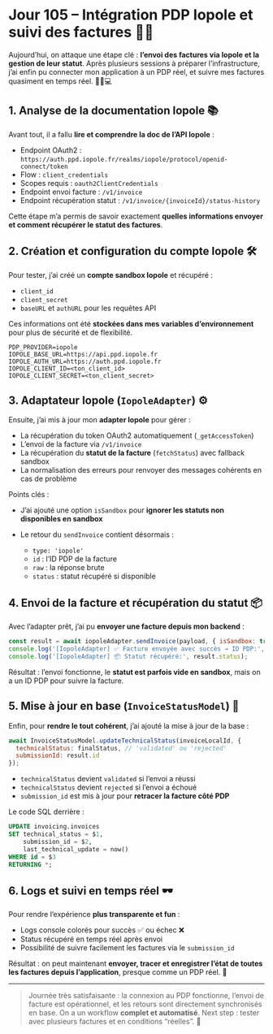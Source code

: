 # Jour 105 – Intégration PDP Iopole et suivi des factures 🚀📄

Aujourd’hui, on attaque une étape clé : **l’envoi des factures via Iopole et la gestion de leur statut**. Après plusieurs sessions à préparer l’infrastructure, j’ai enfin pu connecter mon application à un PDP réel, et suivre mes factures quasiment en temps réel. 🕵️‍♂️💻

## 1. Analyse de la documentation Iopole 📚

Avant tout, il a fallu **lire et comprendre la doc de l’API Iopole** :

* Endpoint OAuth2 : `https://auth.ppd.iopole.fr/realms/iopole/protocol/openid-connect/token`
* Flow : `client_credentials`
* Scopes requis : `oauth2ClientCredentials`
* Endpoint envoi facture : `/v1/invoice`
* Endpoint récupération statut : `/v1/invoice/{invoiceId}/status-history`

Cette étape m’a permis de savoir exactement **quelles informations envoyer et comment récupérer le statut des factures**.

## 2. Création et configuration du compte Iopole 🛠️

Pour tester, j’ai créé un **compte sandbox Iopole** et récupéré :

* `client_id`
* `client_secret`
* `baseURL` et `authURL` pour les requêtes API

Ces informations ont été **stockées dans mes variables d’environnement** pour plus de sécurité et de flexibilité.

```env
PDP_PROVIDER=iopole
IOPOLE_BASE_URL=https://api.ppd.iopole.fr
IOPOLE_AUTH_URL=https://auth.ppd.iopole.fr
IOPOLE_CLIENT_ID=<ton_client_id>
IOPOLE_CLIENT_SECRET=<ton_client_secret>
```

## 3. Adaptateur Iopole (`IopoleAdapter`) ⚙️

Ensuite, j’ai mis à jour mon **adapter Iopole** pour gérer :

* La récupération du token OAuth2 automatiquement (`_getAccessToken`)
* L’envoi de la facture via `/v1/invoice`
* La récupération du **statut de la facture** (`fetchStatus`) avec fallback sandbox
* La normalisation des erreurs pour renvoyer des messages cohérents en cas de problème

Points clés :

* J’ai ajouté une option `isSandbox` pour **ignorer les statuts non disponibles en sandbox**
* Le retour du `sendInvoice` contient désormais :

  * `type: 'iopole'`
  * `id` : l’ID PDP de la facture
  * `raw` : la réponse brute
  * `status` : statut récupéré si disponible

## 4. Envoi de la facture et récupération du statut 📦

Avec l’adapter prêt, j’ai pu **envoyer une facture depuis mon backend** :

```js
const result = await iopoleAdapter.sendInvoice(payload, { isSandbox: true });
console.log('[IopoleAdapter] ✅ Facture envoyée avec succès → ID PDP:', result.id);
console.log('[IopoleAdapter] 📦 Statut récupéré:', result.status);
```

Résultat : l’envoi fonctionne, le **statut est parfois vide en sandbox**, mais on a un ID PDP pour suivre la facture.

## 5. Mise à jour en base (`InvoiceStatusModel`) 💾

Enfin, pour **rendre le tout cohérent**, j’ai ajouté la mise à jour de la base :

```js
await InvoiceStatusModel.updateTechnicalStatus(invoiceLocalId, {
  technicalStatus: finalStatus, // 'validated' ou 'rejected'
  submissionId: result.id
});
```

* `technicalStatus` devient `validated` si l’envoi a réussi
* `technicalStatus` devient `rejected` si l’envoi a échoué
* `submission_id` est mis à jour pour **retracer la facture côté PDP**

Le code SQL derrière :

```sql
UPDATE invoicing.invoices
SET technical_status = $1,
    submission_id = $2,
    last_technical_update = now()
WHERE id = $3
RETURNING *;
```

## 6. Logs et suivi en temps réel 🕶️

Pour rendre l’expérience **plus transparente et fun** :

* Logs console colorés pour succès ✅ ou échec ❌
* Status récupéré en temps réel après envoi
* Possibilité de suivre facilement les factures via le `submission_id`

Résultat : on peut maintenant **envoyer, tracer et enregistrer l’état de toutes les factures depuis l’application**, presque comme un PDP réel. 🎉

---

> Journée très satisfaisante : la connexion au PDP fonctionne, l’envoi de facture est opérationnel, et les retours sont directement synchronisés en base. On a un workflow **complet et automatisé**. Next step : tester avec plusieurs factures et en conditions “réelles”. 🚀
